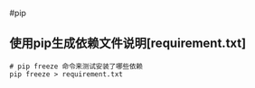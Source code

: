 
#pip


## 使用pip生成依赖文件说明[requirement.txt]

```
# pip freeze 命令来测试安装了哪些依赖
pip freeze > requirement.txt

```
